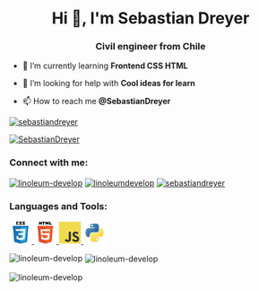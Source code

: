 <h1 align="center">Hi 👋, I'm Sebastian Dreyer</h1>
<h3 align="center">Civil engineer from Chile</h3>


- 🌱 I’m currently learning **Frontend CSS HTML**

- 🤝 I’m looking for help with **Cool ideas for learn**

- 📫 How to reach me **@SebastianDreyer**

<p align="left"> <a href="https://twitter.com/sebastiandreyer" target="blank"><img src="https://img.shields.io/twitter/follow/sebastiandreyer?logo=twitter&style=for-the-badge" alt="sebastiandreyer" /></a> </p>

<p align="left"> <a rel="me" href="https://fosstodon.org/@SebastianDreyer"><img src="https://fosstodon.org/packs/media/images/logo-33a0fb4c065a0ccb90b51fcfdea6b3cf.svg" alt="SebastianDreyer" style="width:75px;height:75px;"/></a> </p>

<!-- ### Blogs posts -->
<!-- BLOG-POST-LIST:START -->
<!-- BLOG-POST-LIST:END -->

<h3 align="left">Connect with me:</h3>
<p align="left">
<a href="https://codepen.io/linoleum-develop" target="blank"><img align="center" src="https://raw.githubusercontent.com/rahuldkjain/github-profile-readme-generator/master/src/images/icons/Social/codepen.svg" alt="linoleum-develop" height="30" width="40" /></a>
<a href="https://dev.to/linoleumdevelop" target="blank"><img align="center" src="https://raw.githubusercontent.com/rahuldkjain/github-profile-readme-generator/master/src/images/icons/Social/devto.svg" alt="linoleumdevelop" height="30" width="40" /></a>
<a href="https://twitter.com/sebastiandreyer" target="blank"><img align="center" src="https://raw.githubusercontent.com/rahuldkjain/github-profile-readme-generator/master/src/images/icons/Social/twitter.svg" alt="sebastiandreyer" height="30" width="40" /></a>
</p>

<h3 align="left">Languages and Tools:</h3>
<p align="left"> <a href="https://www.w3schools.com/css/" target="_blank" rel="noreferrer"> <img src="https://raw.githubusercontent.com/devicons/devicon/master/icons/css3/css3-original-wordmark.svg" alt="css3" width="40" height="40"/> </a> <a href="https://www.w3.org/html/" target="_blank" rel="noreferrer"> <img src="https://raw.githubusercontent.com/devicons/devicon/master/icons/html5/html5-original-wordmark.svg" alt="html5" width="40" height="40"/> </a> <a href="https://developer.mozilla.org/en-US/docs/Web/JavaScript" target="_blank" rel="noreferrer"> <img src="https://raw.githubusercontent.com/devicons/devicon/master/icons/javascript/javascript-original.svg" alt="javascript" width="40" height="40"/> </a> <a href="https://www.python.org" target="_blank" rel="noreferrer"> <img src="https://raw.githubusercontent.com/devicons/devicon/master/icons/python/python-original.svg" alt="python" width="40" height="40"/> </a> </p>

<p><img align="left" src="https://github-readme-stats.vercel.app/api/top-langs?username=linoleum-develop&show_icons=true&locale=en&layout=compact" alt="linoleum-develop" /></p>

<!-- <p align="left"> <a href="https://github.com/ryo-ma/github-profile-trophy"><img src="https://github-profile-trophy.vercel.app/?username=linoleum-develop" alt="linoleum-develop" /></a> </p> --->

<p>&nbsp;<img align="center" src="https://github-readme-stats.vercel.app/api?username=linoleum-develop&show_icons=true&locale=en" alt="linoleum-develop" /></p>

<p><img align="center" src="https://github-readme-streak-stats.herokuapp.com/?user=linoleum-develop&" alt="linoleum-develop" /></p>

